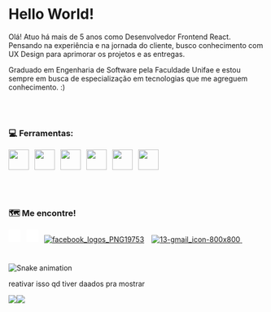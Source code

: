 # Hello World!



Olá! Atuo há mais de 5 anos como Desenvolvedor Frontend React. Pensando na experiência e na jornada do cliente, busco conhecimento com UX Design para aprimorar os projetos e as entregas.

Graduado em Engenharia de Software pela Faculdade Unifae e estou sempre em busca de especialização em tecnologias que me agreguem conhecimento. :)

<br><br>

### :computer: Ferramentas:

<code><img src="https://cdn.jsdelivr.net/gh/devicons/devicon/icons/html5/html5-original.svg" width="40" height="40" /></code>&ensp;
<code><img src="https://cdn.jsdelivr.net/gh/devicons/devicon/icons/css3/css3-original.svg" width="40" height="40" /></code>&ensp;
<code><img src="https://user-images.githubusercontent.com/52588477/163079263-fc4f8efa-89d9-4e8c-86ec-6333acc0e87c.svg" width="40" height="40" /></code>&ensp;
<code><img src="https://cdn.jsdelivr.net/gh/devicons/devicon/icons/javascript/javascript-original.svg" width="40" height="40" /></code>&ensp;
<code><img src="https://cdn.jsdelivr.net/gh/devicons/devicon/icons/mysql/mysql-original.svg" width="40" height="40" /></code>&ensp;
<code><img src="https://cdn.jsdelivr.net/gh/devicons/devicon/icons/bootstrap/bootstrap-original.svg" width="40" height="40" /></code>&ensp;

<br><br>

### :world_map: Me encontre!


<a href="https://www.instagram.com/wesfillipe"><img src="https://raw.githubusercontent.com/Aakarsh-B/trying-repos/master/insta.svg" width="24" height="24" target="_blank"></a>&ensp;
<a href="https://www.linkedin.com/in/weslleyeduardo"><img src="https://raw.githubusercontent.com/Aakarsh-B/trying-repos/master/linkedin.svg" width="24" height="24" target="_blank"></a>&ensp;
<a href="https://www.facebook.com/weslleyfillipee" target="_blank">![facebook_logos_PNG19753](https://user-images.githubusercontent.com/52588477/147628015-5f5bcf60-b33f-4234-9351-309220178d75.png)</a> &ensp;
<a href="mailto:dev.wfeduardo@gmail.com">![13-gmail_icon-800x800](https://user-images.githubusercontent.com/52588477/147628204-1e000f37-a1a9-4068-b31a-ab3f2cb50a9d.png)
</a>&ensp;

#






![Snake animation](https://github.com/wesed/wesed/blob/output/github-contribution-grid-snake.svg)


reativar isso qd tiver daados pra mostrar
<div align="center">
  <div style="display: flex; align-items: flex-start;">
    <img src="https://github-readme-stats.vercel.app/api/top-langs/?username=wesed&layout=compact&langs_count=7&theme=dracula"/>
    <img src="https://github-readme-stats.vercel.app/api?username=wesed&show_icons=true&theme=dracula&include_all_commits=true&count_private=true"/>
  </div>
</div> 


<!--
**Wesed/Wesed** is a ✨ _special_ ✨ repository because its `README.md` (this file) appears on your GitHub profile.

Here are some ideas to get you started:

- 🔭 I’m currently working on ...
- 🌱 I’m currently learning ...
- 👯 I’m looking to collaborate on ...
- 🤔 I’m looking for help with ...
- 💬 Ask me about ...
- 📫 How to reach me: ...
- 😄 Pronouns: ...
- ⚡ Fun fact: ...
-->
